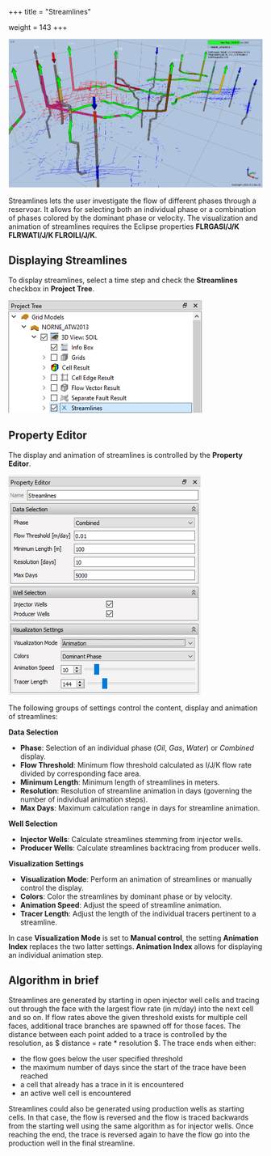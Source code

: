 +++
title = "Streamlines"

weight = 143
+++

![](/images/3d-main-window/Streamlines.png)

Streamlines lets the user investigate the flow of different phases through a reservoar. It allows for selecting both an individual phase or a combination of phases colored by the dominant phase or velocity. The visualization and animation of streamlines requires the Eclipse properties **FLRGASI/J/K FLRWATI/J/K FLROILI/J/K**.

## Displaying Streamlines

To display streamlines, select a time step and check the **Streamlines** checkbox in **Project Tree**.

![](/images/3d-main-window/StreamlinesProjectTreeCheckBox.png)


## Property Editor
The display and animation of streamlines is controlled by the **Property Editor**.

![](/images/3d-main-window/StreamlinesPropertyEditor.png)

The following groups of settings control the content, display and animation of streamlines:

**Data Selection**
  - **Phase**: Selection of an individual phase (*Oil*, *Gas*, *Water*) or *Combined* display.
  - **Flow Threshold**: Minimum flow threshold calculated as I/J/K flow rate divided by corresponding face area.
  - **Minimum Length**: Minimum length of streamlines in meters.
  - **Resolution**: Resolution of streamline animation in days (governing the number of individual animation steps).
  - **Max Days**: Maximum calculation range in days for streamline animation.
  
**Well Selection**
- **Injector Wells**: Calculate streamlines stemming from injector wells.
- **Producer Wells**: Calculate streamlines backtracing from producer wells.

**Visualization Settings**
- **Visualization Mode**: Perform an animation of streamlines or manually control the display.
- **Colors**: Color the streamlines by dominant phase or by velocity.
- **Animation Speed**: Adjust the speed of streamline animation.
- **Tracer Length**: Adjust the length of the individual tracers pertinent to a streamline.

In case **Visualization Mode** is set to **Manual control**, the setting **Animation Index** replaces the two latter settings. **Animation Index** allows for displaying an individual animation step.


## Algorithm in brief
Streamlines are generated by starting in open injector well cells and tracing out through the face with the largest flow rate (in m/day) into the next cell and so on. If flow rates above the given threshold exists for multiple cell faces, additional trace branches are spawned off for those faces. The distance between each point added to a trace is controlled by the resolution, as $ distance = rate * resolution $. The trace ends when either:

- the flow goes below the user specified threshold
- the maximum number of days since the start of the trace have been reached
- a cell that already has a trace in it is encountered
- an active well cell is encountered 

Streamlines could also be generated using production wells as starting cells. In that case, the flow is reversed and the flow is traced backwards from the starting well using the same algorithm as for injector wells. Once reaching the end, the trace is reversed again to have the flow go into the production well in the final streamline.


